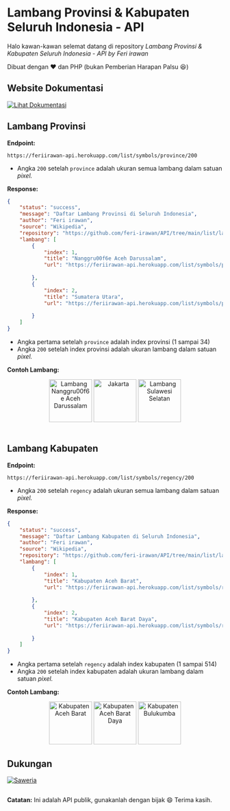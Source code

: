 # Lambang Provinsi & Kabupaten Seluruh Indonesia - API
Halo kawan-kawan selemat datang di repository *Lambang Provinsi & Kabupaten Seluruh Indonesia - API by Feri irawan*

Dibuat dengan &hearts; dan PHP (bukan Pemberian Harapan Palsu :laughing:)

## Website Dokumentasi

[![Lihat Dokumentasi](https://img.shields.io/badge/Lihat%20Dokumentasi-blue?style=for-the-badge)](http://feriirawan-api.herokuapp.com/docs/list/lambang-daerah-indonesia/)


## Lambang Provinsi
__Endpoint:__
```
https://feriirawan-api.herokuapp.com/list/symbols/province/200
```
- Angka `200` setelah `province` adalah ukuran semua lambang dalam satuan _pixel._

__Response:__
```json
{
    "status": "success",
    "message": "Daftar Lambang Provinsi di Seluruh Indonesia",
    "author": "Feri irawan",
    "source": "Wikipedia",
    "repository": "https://github.com/feri-irawan/API/tree/main/list/lambang-provinsi-indonesia#readme",
    "lambang": [
        {
            "index": 1,
            "title": "Nanggru00f6e Aceh Darussalam",
            "url": "https://feriirawan-api.herokuapp.com/list/symbols/province/1/200"
                                                                               ^ ^^^
        },
        {
            "index": 2,
            "title": "Sumatera Utara",
            "url": "https://feriirawan-api.herokuapp.com/list/symbols/province/2/200"
                                                                               ^ ^^^    
        }
    ]
}
```

- Angka pertama setelah `province` adalah index provinsi (1 sampai 34)
- Angka `200` setelah index provinsi adalah ukuran lambang dalam satuan _pixel._

__Contoh Lambang:__

<div align="center">
<img width="100" alt="Lambang Nanggru00f6e Aceh Darussalam" src="https://feriirawan-api.herokuapp.com/list/symbols/province/1/200"/>
<img width="100" alt="Jakarta" src="https://feriirawan-api.herokuapp.com/list/symbols/province/11/200"/>
<img width="100" alt="Lambang Sulawesi Selatan" src="https://feriirawan-api.herokuapp.com/list/symbols/province/29/200"/>
</div>

<br>

## Lambang Kabupaten
__Endpoint:__
```
https://feriirawan-api.herokuapp.com/list/symbols/regency/200
```
- Angka `200` setelah `regency` adalah ukuran semua lambang dalam satuan _pixel._

__Response:__
```json
{
    "status": "success",
    "message": "Daftar Lambang Kabupaten di Seluruh Indonesia",
    "author": "Feri irawan",
    "source": "Wikipedia",
    "repository": "https://github.com/feri-irawan/API/tree/main/list/lambang-provinsi-indonesia#readme",
    "lambang": [
        {
            "index": 1,
            "title": "Kabupaten Aceh Barat",
            "url": "https://feriirawan-api.herokuapp.com/list/symbols/regency/1/200"
                                                                              ^ ^^^
        },
        {
            "index": 2,
            "title": "Kabupaten Aceh Barat Daya",
            "url": "https://feriirawan-api.herokuapp.com/list/symbols/regency/2/200"
                                                                              ^ ^^^
        }
    ]
}
```

- Angka pertama setelah `regency` adalah index kabupaten (1 sampai 514)
- Angka `200` setelah index kabupaten adalah ukuran lambang dalam satuan _pixel._

__Contoh Lambang:__
<div align="center">
<img width="100" alt="Kabupaten Aceh Barat" src="https://feriirawan-api.herokuapp.com/list/symbols/regency/1/200"/>
<img width="100" alt="Kabupaten Aceh Barat Daya" src="https://feriirawan-api.herokuapp.com/list/symbols/regency/2/200"/>
<img width="100" alt="Kabupaten Bulukumba" src="https://feriirawan-api.herokuapp.com/list/symbols/regency/380/200"/>
</div>

## Dukungan
[![Saweria](https://img.shields.io/badge/saweria-orange?style=for-the-badge)](https://saweria.co/feriirawans)
##

__Catatan:__
Ini adalah API publik, gunakanlah dengan bijak :smile:
Terima kasih.
